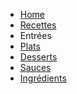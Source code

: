 <!-- docs/_sidebar.md -->
- [Home](/)
- [Recettes](/Recettes/)
- Entrées
- [Plats](/Recettes/Plats/)
- [Desserts](/Recettes/Desserts/)
- [Sauces](/Recettes/Sauces/)
- [Ingrédients](/Recettes/Ingredients/)
